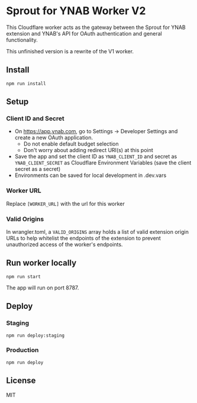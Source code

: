 # Sprout for YNAB Worker V2

This Cloudflare worker acts as the gateway between the Sprout for YNAB extension and YNAB's API for OAuth authentication and general functionality.

This unfinished version is a rewrite of the V1 worker.

## Install
```
npm run install
```

## Setup
### Client ID and Secret
- On https://app.ynab.com, go to Settings -> Developer Settings and create a new OAuth application. 
  - Do not enable default budget selection
  - Don't worry about adding redirect URI(s) at this point
- Save the app and set the client ID as `YNAB_CLIENT_ID` and secret as `YNAB_CLIENT_SECRET` as Cloudflare Environment Variables (save the client secret as a secret)
- Environments can be saved for local development in .dev.vars

### Worker URL
Replace `[WORKER_URL]` with the url for this worker

### Valid Origins
In wrangler.toml, a `VALID_ORIGINS` array holds a list of valid extension origin URLs to help whitelist the endpoints of the extension to prevent unauthorized access of the worker's endpoints.

## Run worker locally
```
npm run start
```
The app will run on port 8787.

## Deploy
### Staging
```
npm run deploy:staging
```
### Production
```
npm run deploy
```

## License
MIT